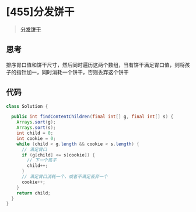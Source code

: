 # [455]分发饼干

> [分发饼干](https://leetcode-cn.com/problems/assign-cookies)

## 思考

排序胃口值和饼干尺寸，然后同时遍历这两个数组，当有饼干满足胃口值，则将孩子的指针加一，同时消耗一个饼干，否则丢弃这个饼干

## 代码

```java
class Solution {

  public int findContentChildren(final int[] g, final int[] s) {
    Arrays.sort(g);
    Arrays.sort(s);
    int child = 0;
    int cookie = 0;
    while (child < g.length && cookie < s.length) {
      // 满足胃口
      if (g[child] <= s[cookie]) {
        // 下一个孩子
        child++;
      }
      // 满足胃口消耗一个，或者不满足丢弃一个
      cookie++;
    }
    return child;
  }
}

```
